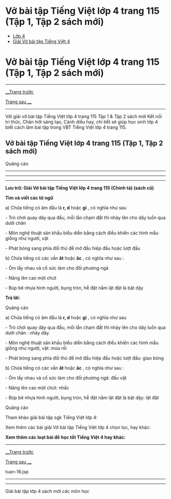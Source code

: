 # Vở bài tập Tiếng Việt lớp 4 trang 115 (Tập 1, Tập 2 sách mới)

  * [Lớp 4](https://vietjack.com/series/lop-4.jsp)
  * [Giải Vở bài tập Tiếng Việt 4](https://vietjack.com/giai-vo-bai-tap-tieng-viet-4/index.jsp)



# Vở bài tập Tiếng Việt lớp 4 trang 115 (Tập 1, Tập 2 sách mới)

* * *

[__Trang trước](https://vietjack.com/giai-vo-bai-tap-tieng-viet-4/tuan-16.jsp)

[Trang sau __](https://vietjack.com/giai-vo-bai-tap-tieng-viet-4/tuan-16.jsp)

* * *

Với giải vở bài tập Tiếng Việt lớp 4 trang 115 Tập 1 & Tập 2 sách mới Kết nối tri thức, Chân trời sáng tạo, Cánh diều hay, chi tiết sẽ giúp học sinh lớp 4 biết cách làm bài tập trong VBT Tiếng Việt lớp 4 trang 115.

## Vở bài tập Tiếng Việt lớp 4 trang 115 (Tập 1, Tập 2 sách mới)

Quảng cáo

* * *

* * *

* * *

**Lưu trữ: Giải Vở bài tập Tiếng Việt lớp 4 trang 115 (Chính tả) (sách cũ)**

**Tìm và viết các từ ngữ**

a) Chứa tiếng có âm đầu là **r, d** hoặc **gi** , có nghĩa như sau

\- Trò chơi quay dây qua đầu, mỗi lần chạm đất thì nhảy lên cho dây luồn qua dưới chân

\- Môn nghệ thuật sân khấu biểu diễn bằng cách điều khiển các hình mẫu giống như người, vật

\- Phát bóng sang phía đối thủ để mở đầu hiệp đấu hoặc lượt đấu

b) Chứa tiếng có các vần **ât** hoặc **âc** , có nghĩa như sau :

\- Ôm lấy nhau và cố sức làm cho đối phương ngã

\- Nâng lên cao một chút

\- Búp bê nhựa hình người, bụng tròn, hễ đặt nằm lật đật là bật dậy 

**Trả lời:**

Quảng cáo

a) Chứa tiếng có âm đầu là **r, d** hoặc **gi** , có nghĩa như sau

\- Trò chơi quay dây qua đầu, mỗi lần chạm đất thì nhảy lên cho dây luồn qua dưới chân : nhảy dây.

\- Môn nghệ thuật sân khấu biểu diễn bằng cách điều khiển các hình mẫu giống như người, vật: múa rối

\- Phát bóng sang phía đối thủ để mở đầu hiệp đấu hoặc lượt đấu: giao bóng

b) Chứa tiếng có các vần **ât** hoặc **âc** , có nghĩa như sau : 

\- Ôm lấy nhau và cố sức làm cho đối phương ngã: đấu vật 

\- Nâng lên cao một chút: nhấc

\- Búp bê nhựa hình người, bụng tròn, hễ đặt nằm lật đật là bật dậy: lật đật 

Quảng cáo

Tham khảo giải bài tập sgk Tiếng Việt lớp 4:

Xem thêm các bài giải Vở bài tập Tiếng Việt lớp 4 chọn lọc, hay khác:

**Xem thêm các loạt bài để học tốt Tiếng Việt 4 hay khác:**

* * *

[__Trang trước](https://vietjack.com/giai-vo-bai-tap-tieng-viet-4/tuan-16.jsp)

[Trang sau __](https://vietjack.com/giai-vo-bai-tap-tieng-viet-4/tuan-16.jsp)

tuan-16.jsp

* * *

* * *

Giải bài tập lớp 4 sách mới các môn học
